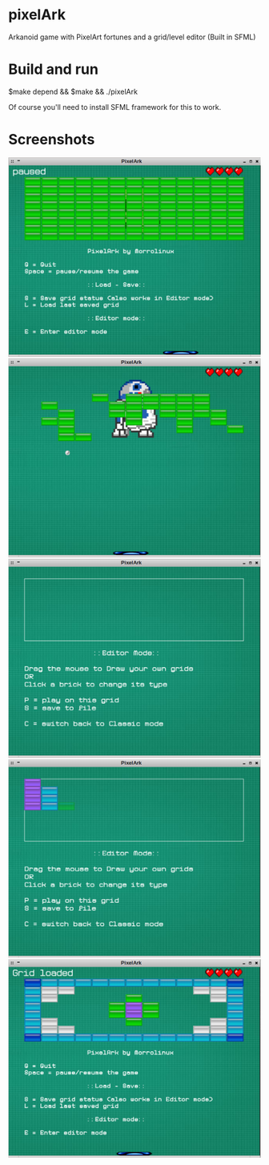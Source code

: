 # pixelArk
Arkanoid game with PixelArt fortunes and a grid/level editor (Built in SFML)

# Build and run
$make depend && $make && ./pixelArk

Of course you'll need to install SFML framework for this to work.

# Screenshots

![Alt text](/screenshots/start_c.png?raw=true "Game start")
![Alt text](/screenshots/fortunes_c.png?raw=true "Random pixelart fortunes")
![Alt text](/screenshots/editor_mode_c.png?raw=true "Editor mode")
![Alt text](/screenshots/editor_mode_2_c.png?raw=true "Editor mode (2)")
![Alt text](/screenshots/custom_levels_c.png?raw=true "Custom levels can be saved and loaded")
